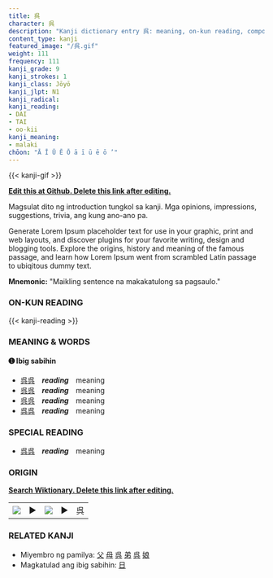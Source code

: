 ```yaml
---
title: 呉
character: 呉
description: "Kanji dictionary entry 呉: meaning, on-kun reading, compounds, origin, related kanji"
content_type: kanji
featured_image: "/呉.gif"
weight: 111
frequency: 111
kanji_grade: 9
kanji_strokes: 1
kanji_class: Jōyō
kanji_jlpt: N1
kanji_radical: 
kanji_reading: 
- DAI
- TAI
- oo-kii
kanji_meaning:
- malaki
chōon: "Ā Ī Ū Ē Ō ā ī ū ē ō ’"
---
```

[//]: # (Don't edit the line below. Kanji animated GIF code is automatically generated.)
{{< kanji-gif >}}

[//]: # (Edit below this line.)

**[Edit this at Github. Delete this link after editing.](https://github.com/tim0g/tim/tree/main/content/kanji/呉/index.md)**

Magsulat dito ng introduction tungkol sa kanji. Mga opinions, impressions, suggestions, trivia, ang kung ano-ano pa.

Generate Lorem Ipsum placeholder text for use in your graphic, print and web layouts, and discover plugins for your favorite writing, design and blogging tools. Explore the origins, history and meaning of the famous passage, and learn how Lorem Ipsum went from scrambled Latin passage to ubiqitous dummy text.
 
**Mnemonic:** "Maikling sentence na makakatulong sa pagsaulo."

### ON-KUN READING

[//]: # (Don't edit the line below. ON-KUN READING code is automatically generated.)
{{< kanji-reading >}}

### MEANING & WORDS

#### ➊ **Ibig sabihin**
  - [呉](../呉)[呉](../呉)　***reading***　meaning
  - [呉](../呉)[呉](../呉)　***reading***　meaning
  - [呉](../呉)[呉](../呉)　***reading***　meaning
  - [呉](../呉)[呉](../呉)　***reading***　meaning

### SPECIAL READING
  - [呉](../呉)[呉](../呉)　***reading***　meaning

### ORIGIN

**[Search Wiktionary. Delete this link after editing.](https://wiktionary.org/wiki/呉)**
<table class="kanji-table"><tr><td>
<img src="60px-呉-bronze.svg.png">
</td><td>▶</td><td>
<img src="60px-呉-oracle.svg.png">
</td><td>▶</td>
<td class="kanji-origin">呉</td>
</tr></table>

### RELATED KANJI
- Miyembro ng pamilya: [父](../父) [母](../母) [呉](../呉) [弟](../弟) [呉](../呉) [娘](../娘)
- Magkatulad ang ibig sabihin: [日](../日)
